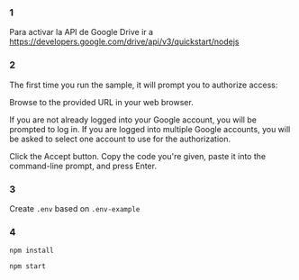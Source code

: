 ### 1
Para activar la API de Google Drive ir a 
https://developers.google.com/drive/api/v3/quickstart/nodejs
### 2
The first time you run the sample, it will prompt you to authorize access:

Browse to the provided URL in your web browser.

If you are not already logged into your Google account, you will be prompted to log in. If you are logged into multiple Google accounts, you will be asked to select one account to use for the authorization.

Click the Accept button.
Copy the code you're given, paste it into the command-line prompt, and press Enter.

### 3
Create `.env` based on `.env-example`

### 4
`npm install`

`npm start`